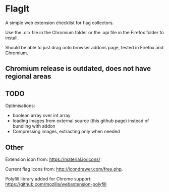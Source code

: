 # FlagIt

A simple web extension checklist for flag collectors.

Use the .crx file in the Chromium folder or the .xpi file in the Firefox folder to install.

Should be able to just drag onto browser addons page, tested in Firefox and Chromium.

## Chromium release is outdated, does not have regional areas


## TODO

Optimisations:
- boolean array over int array
- loading images from external source (this github page) instead of bundling with addon
- Compressing images, extracting only when needed

## Other

Extension icon from: https://material.io/icons/

Current flag icons from: http://icondrawer.com/free.php.

Polyfill library added for Chrome support: https://github.com/mozilla/webextension-polyfill
